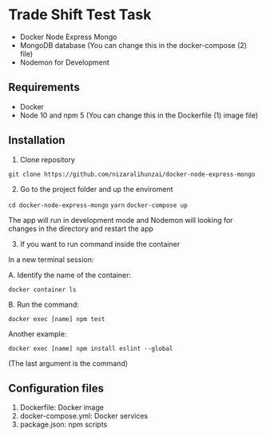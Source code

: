 # Trade Shift Test Task

- Docker Node Express Mongo
- MongoDB database (You can change this in the docker-compose (2) file)
- Nodemon for Development

## Requirements

- Docker
- Node 10 and npm 5 (You can change this in the Dockerfile (1) image file)

## Installation

1. Clone repository

`git clone https://github.com/nizaralihunzai/docker-node-express-mongo`

2. Go to the project folder and up the enviroment

`cd docker-node-express-mongo`
`yarn`
`docker-compose up`

The app will run in development mode and Nodemon will looking for changes in the directory and restart the app

3. If you want to run command inside the container

In a new terminal session:

A. Identify the name of the container:

`docker container ls`

B. Run the command:

`docker exec [name] npm test`

Another example:

`docker exec [name] npm install eslint --global`

(The last argument is the command)

## Configuration files

1. Dockerfile: Docker image
2. docker-compose.yml: Docker services
3. package.json: npm scripts
